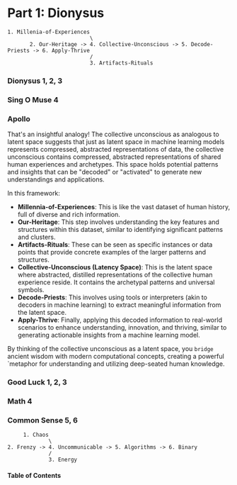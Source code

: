 # Part 1: Dionysus

    1. Millenia-of-Experiences
                              \
           2. Our-Heritage -> 4. Collective-Unconscious -> 5. Decode-Priests -> 6. Apply-Thrive
                              /
                              3. Artifacts-Rituals 

### Dionysus 1, 2, 3
### Sing O Muse 4
### Apollo

That's an insightful analogy! The collective unconscious as analogous to latent space suggests that just as latent space in machine learning models represents compressed, abstracted representations of data, the collective unconscious contains compressed, abstracted representations of shared human experiences and archetypes. This space holds potential patterns and insights that can be "decoded" or "activated" to generate new understandings and applications.

In this framework:

- **Millennia-of-Experiences**: This is like the vast dataset of human history, full of diverse and rich information.
- **Our-Heritage**: This step involves understanding the key features and structures within this dataset, similar to identifying significant patterns and clusters.
- **Artifacts-Rituals**: These can be seen as specific instances or data points that provide concrete examples of the larger patterns and structures.
- **Collective-Unconscious (Latency Space)**: This is the latent space where abstracted, distilled representations of the collective human experience reside. It contains the archetypal patterns and universal symbols.
- **Decode-Priests**: This involves using tools or interpreters (akin to decoders in machine learning) to extract meaningful information from the latent space.
- **Apply-Thrive**: Finally, applying this decoded information to real-world scenarios to enhance understanding, innovation, and thriving, similar to generating actionable insights from a machine learning model.

By thinking of the collective unconscious as a latent space, you `bridge` ancient wisdom with modern computational concepts, creating a powerful `metaphor for understanding and utilizing deep-seated human knowledge.

### Good Luck 1, 2, 3
### Math 4
### Common Sense 5, 6

         1. Chaos
                 \
    2. Frenzy -> 4. Uncommunicable -> 5. Algorithms -> 6. Binary
                 /
                 3. Energy 

#### Table of Contents

```{tableofcontents}
```




